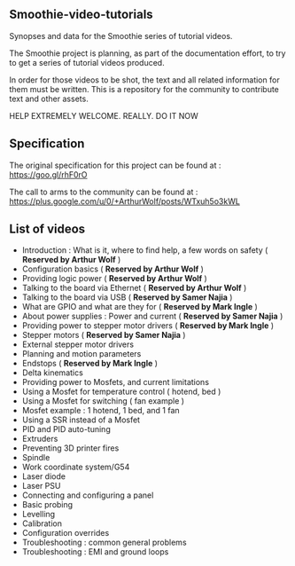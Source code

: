 ## Smoothie-video-tutorials

Synopses and data for the Smoothie series of tutorial videos.

The Smoothie project is planning, as part of the documentation effort, to try to get a series of tutorial videos produced.

In order for those videos to be shot, the text and all related information for them must be written. This is a repository for the community to contribute text and other assets.

HELP EXTREMELY WELCOME. REALLY. DO IT NOW

## Specification

The original specification for this project can be found at : https://goo.gl/rhF0rO

The call to arms to the community can be found at : https://plus.google.com/u/0/+ArthurWolf/posts/WTxuh5o3kWL

## List of videos

* Introduction : What is it, where to find help, a few words on safety ( **Reserved by Arthur Wolf** )
* Configuration basics ( **Reserved by Arthur Wolf** )
* Providing logic power ( **Reserved by Arthur Wolf** )
* Talking to the board via Ethernet ( **Reserved by Arthur Wolf** )
* Talking to the board via USB ( **Reserved by Samer Najia** )
* What are GPIO and what are they for ( **Reserved by Mark Ingle** )
* About power supplies : Power and current ( **Reserved by Samer Najia** )
* Providing power to stepper motor drivers ( **Reserved by Mark Ingle** )
* Stepper motors ( **Reserved by Samer Najia** )
* External stepper motor drivers
* Planning and motion parameters
* Endstops ( **Reserved by Mark Ingle** )
* Delta kinematics
* Providing power to Mosfets, and current limitations
* Using a Mosfet for temperature control ( hotend, bed )
* Using a Mosfet for switching ( fan example )
* Mosfet example : 1 hotend, 1 bed, and 1 fan
* Using a SSR instead of a Mosfet
* PID and PID auto-tuning
* Extruders
* Preventing 3D printer fires
* Spindle
* Work coordinate system/G54
* Laser diode
* Laser PSU
* Connecting and configuring a panel
* Basic probing
* Levelling
* Calibration
* Configuration overrides
* Troubleshooting : common general problems
* Troubleshooting : EMI and ground loops



